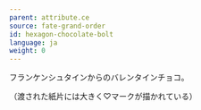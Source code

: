 ```yaml
---
parent: attribute.ce
source: fate-grand-order
id: hexagon-chocolate-bolt
language: ja
weight: 0
---
```


フランケンシュタインからのバレンタインチョコ。

（渡された紙片には大きく♡マークが描かれている）
